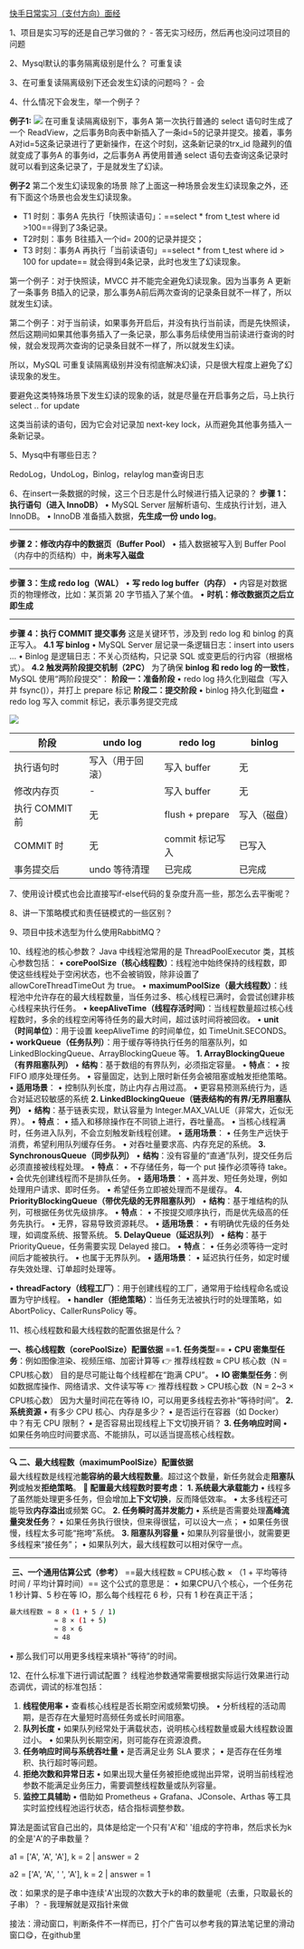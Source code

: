 
[快手日常实习（支付方向）面经](https://www.nowcoder.com/discuss/730058801084125184?sourceSSR=search)

1、项目是实习写的还是自己学习做的？ - 答无实习经历，然后再也没问过项目的问题

2、Mysql默认的事务隔离级别是什么？
可重复读

3、在可重复读隔离级别下还会发生幻读的问题吗？ - 会

4、什么情况下会发生，举一个例子？

**例子1:**
![](https://cdn.xiaolincoding.com/gh/xiaolincoder/mysql/%E9%94%81/%E5%B9%BB%E8%AF%BB%E5%8F%91%E7%94%9F.drawio.png)
在可重复读隔离级别下，事务A 第一次执行普通的 select 语句时生成了一个 ReadView，之后事务B向表中新插入了一条id=5的记录并提交。接着，事务A对id=5这条记录进行了更新操作，在这个时刻，这条新记录的trx_id 隐藏列的值就变成了事务A 的事务id，之后事务A 再使用普通 select 语句去查询这条记录时就可以看到这条记录了，于是就发生了幻读。

**例子2**
第二个发生幻读现象的场景
除了上面这一种场景会发生幻读现象之外，还有下面这个场景也会发生幻读现象。
- ﻿﻿T1 时刻：事务A 先执行「快照读语句」：==select * from t_test where id >100==得到了3条记录。
- ﻿﻿T2时刻：事务 B往插入一个id= 200的记录并提交；
- ﻿T3 时刻：事务A 再执行「当前读语句」==select * from t_test where id > 100 for update== 就会得到4条记录，此时也发生了幻读现象。

第一个例子：对于快照读，MVCC 并不能完全避免幻读现象。因为当事务 A 更新了一条事务 B插入的记录，那么事务A前后两次查询的记录条目就不一样了，所以就发生幻读。

第二个例子：对于当前读，如果事务开启后，并没有执行当前读，而是先快照读，然后这期间如果其他事务插入了一条记录，那么事务后续使用当前读进行查询的时候，就会发现两次查询的记录条目就不一样了，所以就发生幻读。

所以，MySQL 可重复读隔离级别并没有彻底解决幻读，只是很大程度上避免了幻读现象的发生。

要避免这类特殊场景下发生幻读的现象的话，就是尽量在开启事务之后，马上执行 select .. for update

这类当前读的语句，因为它会对记录加 next-key lock，从而避免其他事务插入一条新记录。


5、Mysq中有哪些日志？

RedoLog，UndoLog，Binlog，relaylog man查询日志

6、在insert一条数据的时候，这三个日志是什么时候进行插入记录的？
**步骤 1：执行语句（进入 InnoDB）**
• MySQL Server 层解析语句、生成执行计划，进入 InnoDB。
• InnoDB 准备插入数据，**先生成一份 undo log**。

---
**步骤 2：修改内存中的数据页（Buffer Pool）**
• 插入数据被写入到 Buffer Pool（内存中的页结构）中，**尚未写入磁盘**

----
**步骤 3：生成 redo log（WAL）**
• **写 redo log buffer（内存）**
• 内容是对数据页的物理修改，比如：某页第 20 字节插入了某个值。
• **时机：修改数据页之后立即生成**

---
**步骤 4：执行 COMMIT 提交事务**
这是关键环节，涉及到 redo log 和 binlog 的真正写入。
**4.1 写 binlog**
• MySQL Server 层记录一条逻辑日志：insert into users ...
• Binlog 是逻辑日志：不关心页结构，只记录 SQL 或变更后的行内容（根据格式）。
**4.2 触发两阶段提交机制（2PC）**
为了确保 **binlog 和 redo log 的一致性**，MySQL 使用“两阶段提交”：
**阶段一：准备阶段**
• redo log 持久化到磁盘（写入并 fsync()），并打上 prepare 标记
**阶段二：提交阶段**
• binlog 持久化到磁盘
• redo log 写入 commit 标记，表示事务提交完成

![](https://cdn.xiaolincoding.com//picgo/image-20240725231904598.png)

| **阶段**      | **undo log** | **redo log**    | **binlog** |
| ----------- | ------------ | --------------- | ---------- |
| 执行语句时       | 写入（用于回滚）     | 写入 buffer       | 无          |
| 修改内存页       | -            | 写入 buffer       | 无          |
| 执行 COMMIT 前 | 无            | flush + prepare | 写入（磁盘）     |
| COMMIT 时    | 无            | commit 标记写入     | 已写入        |
| 事务提交后       | undo 等待清理    | 已完成             | 已完成        |

7、使用设计模式也会比直接写if-else代码的复杂度升高一些，那怎么去平衡呢？

8、讲一下策略模式和责任链模式的一些区别？

9、项目中技术选型为什么使用RabbitMQ？

10、线程池的核心参数？
Java 中线程池常用的是 ThreadPoolExecutor 类，其核心参数包括：
• **corePoolSize（核心线程数）**：线程池中始终保持的线程数，即使这些线程处于空闲状态，也不会被销毁，除非设置了 allowCoreThreadTimeOut 为 true。
• **maximumPoolSize（最大线程数）**：线程池中允许存在的最大线程数量，当任务过多、核心线程已满时，会尝试创建非核心线程来执行任务。
• **keepAliveTime（线程存活时间）**：当线程数量超过核心线程数时，多余的线程空闲等待任务的最大时间，超过该时间将被回收。
• **unit（时间单位）**：用于设置 keepAliveTime 的时间单位，如 TimeUnit.SECONDS。
• **workQueue（任务队列）**：用于缓存等待执行任务的阻塞队列，如 LinkedBlockingQueue、ArrayBlockingQueue 等。
	**1. ArrayBlockingQueue（有界阻塞队列）**
	• **结构**：基于数组的有界队列，必须指定容量。
	• **特点**：
	• 按 FIFO 顺序处理任务。
	• 容量固定，达到上限时新任务会被阻塞或触发拒绝策略。
	• **适用场景**：
	• 控制队列长度，防止内存占用过高。
	• 更容易预测系统行为，适合对延迟较敏感的系统
	**2. LinkedBlockingQueue（链表结构的有界/无界阻塞队列）**
	• **结构**：基于链表实现，默认容量为 Integer.MAX_VALUE（非常大，近似无界）。
	• **特点**：
	• 插入和移除操作在不同锁上进行，吞吐量高。
	• 当核心线程满时，任务进入队列，不会立刻触发新线程创建。
	• **适用场景**：
	• 任务生产远快于消费，希望利用队列缓存任务。
	• 对吞吐量要求高、内存充足的系统。
	**3. SynchronousQueue（同步队列）**
	• **结构**：没有容量的“直通”队列，提交任务后必须直接被线程处理。
	• **特点**：
	• 不存储任务，每一个 put 操作必须等待 take。
	• 会优先创建线程而不是排队任务。
	• **适用场景**：
	• 高并发、短任务处理，例如处理用户请求、即时任务。
	• 希望任务立即被处理而不是缓存。
	**4. PriorityBlockingQueue（带优先级的无界阻塞队列）**
	• **结构**：基于堆结构的队列，可根据任务优先级排序。
	• **特点**：
	• 不按提交顺序执行，而是优先级高的任务先执行。
	• 无界，容易导致资源耗尽。
	• **适用场景**：
	• 有明确优先级的任务处理，如调度系统、报警系统。
	**5. DelayQueue（延迟队列）**
	• **结构**：基于 PriorityQueue，任务需要实现 Delayed 接口。
	• **特点**：
	• 任务必须等待一定时间后才能被执行。
	• 也属于无界队列。
	• **适用场景**：
	• 延迟执行任务，如定时缓存失效处理、订单超时处理等。

• **threadFactory（线程工厂）**：用于创建线程的工厂，通常用于给线程命名或设置为守护线程。
• **handler（拒绝策略）**：当任务无法被执行时的处理策略，如 AbortPolicy、CallerRunsPolicy 等。



11、核心线程数和最大线程数的配置依据是什么？

**一、核心线程数（corePoolSize）配置依据**
==**1. 任务类型**==
• **CPU 密集型任务**：例如图像渲染、视频压缩、加密计算等
👉 推荐线程数 ≈ CPU 核心数（N = CPU核心数）
目的是尽可能让每个线程都在“跑满 CPU”。
• **IO 密集型任务**：例如数据库操作、网络请求、文件读写等
👉 推荐线程数 > CPU核心数（N = 2~3 × CPU核心数）
因为大量时间花在等待 IO，可以用更多线程去弥补“等待时间”。
**2. 系统资源**
• 有多少 CPU 核心、内存是多少？
• 是否运行在容器（如 Docker）中？有无 CPU 限制？
• 是否容易出现线程上下文切换开销？
**3. 任务响应时间**
• 如果任务响应时间要求高、不能排队，可以适当提高核心线程数。

---
**🔍 二、最大线程数（maximumPoolSize）配置依据**  
最大线程数是线程池**能容纳的最大线程数量**。超过这个数量，新任务就会走**阻塞队列**或触发**拒绝策略**。
**🧠 配置最大线程数时要考虑：**
**1. 系统最大承载能力**
• 线程多了虽然能处理更多任务，但会增加**上下文切换**，反而降低效率。
• 太多线程还可能导致**内存溢出**或频繁 GC。
**2. 任务瞬时高并发能力**
• 系统是否需要处理**高峰流量突发任务**？
• 如果任务执行很快，但来得很猛，可以设大一点；
• 如果任务很慢，线程太多可能“拖垮”系统。
**3. 阻塞队列容量**
• 如果队列容量很小，就需要更多线程来“接任务”；
• 如果队列大，最大线程数可以相对保守一点。

---

 **三、一个通用估算公式（参考）**
==最大线程数 ≈ CPU核心数 × （1 + 平均等待时间 / 平均计算时间）==
这个公式的意思是：
• 如果CPU八个核心，一个任务花 1 秒计算、5 秒在等 IO，那么每个线程花 6 秒，只有 1 秒在真正干活；
```sh
最大线程数 ≈ 8 × (1 + 5 / 1)
           ≈ 8 × (1 + 5)
           ≈ 8 × 6
           ≈ 48
```
• 那么我们可以用更多线程来填补“等待”的时间。

12、在什么标准下进行调试配置？
线程池参数通常需要根据实际运行效果进行动态调优，调试的标准包括：
1. **线程使用率**
• 查看核心线程是否长期空闲或频繁切换。
• 分析线程的活动周期，是否存在大量短时高频任务或长时间阻塞。
2. **队列长度**
• 如果队列经常处于满载状态，说明核心线程数量或最大线程数设置过小。
• 如果队列长期空闲，则可能存在资源浪费。
3. **任务响应时间与系统吞吐量**
• 是否满足业务 SLA 要求；
• 是否存在任务堆积、执行超时等问题。
4. **拒绝次数和异常日志**
• 如果出现大量任务被拒绝或抛出异常，说明当前线程池参数不能满足业务压力，需要调整线程数量或队列容量。
5. **监控工具辅助**
• 借助如 Prometheus + Grafana、JConsole、Arthas 等工具实时监控线程池运行状态，结合指标调整参数。


算法是面试官自己出的，具体是给定一个只有'A'和' '组成的字符串，然后求长为k的全是'A'的子串数量？

a1 = \['A', 'A', 'A'], k = 2 | answer = 2

a2 = \['A', 'A', ' ', 'A'], k = 2 | answer = 1

改：如果求的是子串中连续'A'出现的次数大于k的串的数量呢（去重，只取最长的子串）？ - 我理解就是双指针来做


接法：滑动窗口，判断条件不一样而已，打个广告可以参考我的算法笔记里的滑动窗口😋，在github里
  
